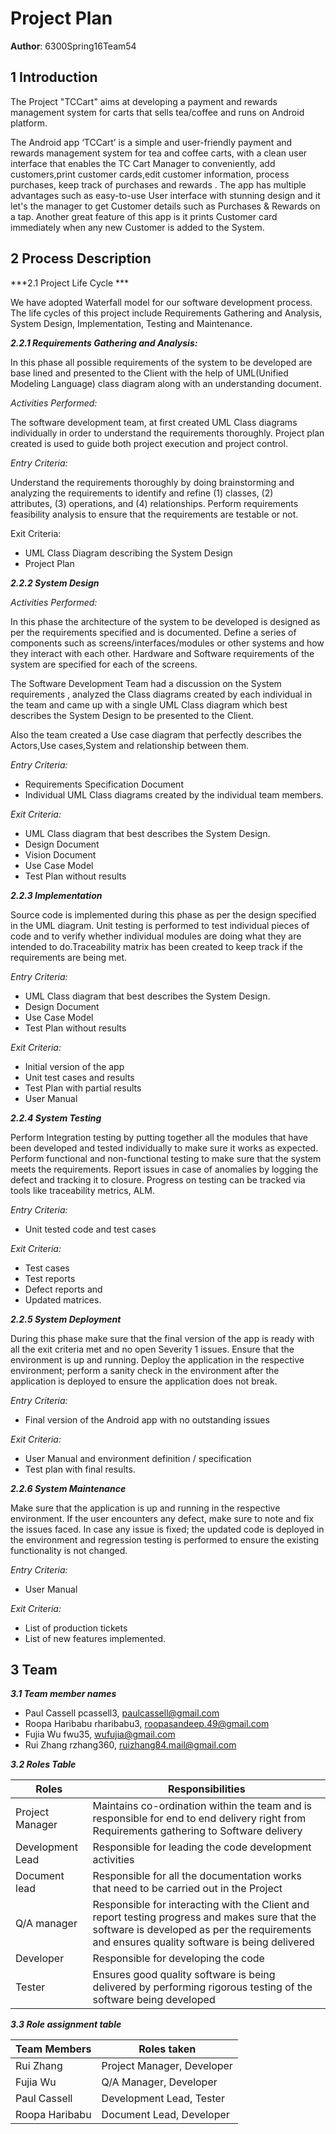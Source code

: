 # Project Plan

**Author**: 6300Spring16Team54 

## 1 Introduction
The Project "TCCart" aims at developing a payment and rewards management system for carts that sells tea/coffee and runs on Android platform.

The Android app ‘TCCart’ is a simple and user-friendly payment and rewards management system for tea and coffee carts, with a clean user interface that enables the TC Cart Manager to conveniently, add customers,print customer cards,edit customer information, process purchases, keep track of purchases and rewards .  The app has multiple advantages such as easy-to-use User interface with stunning design and it let's the manager to get Customer details such as Purchases & Rewards on a tap. Another great feature of this app is it prints Customer card immediately when any new Customer is added to the System.
 


## 2 Process Description

***2.1 Project Life Cycle ***

We have adopted  Waterfall model for our software development process. The life cycles of this project include Requirements Gathering and Analysis, System Design, Implementation, Testing and Maintenance.

***2.2.1 Requirements Gathering and Analysis:***

In this phase all possible requirements of the system to be developed are base lined and presented to the Client with the help of UML(Unified Modeling Language) class diagram along with an understanding document.

*Activities Performed:*

 The software development team, at first created UML Class diagrams individually in order to understand the requirements thoroughly. 
        Project plan created is used to guide both project execution and project control.

*Entry Criteria:*

 Understand the requirements thoroughly by doing brainstorming and
   analyzing the requirements to identify and refine (1) classes, (2)   
   attributes, (3) operations, and (4) relationships. Perform
   requirements feasibility analysis to ensure that the requirements are
   testable or not.

Exit Criteria:

- UML Class Diagram describing the System Design
- Project Plan

***2.2.2 System Design***

*Activities Performed:*

In this phase the architecture of the system to be developed is designed as per the requirements specified and is documented. Define a series of components such as screens/interfaces/modules or other systems and how they interact with each other. Hardware and Software requirements of the system are specified for each of the screens.

The Software Development Team had a discussion on the System requirements , analyzed the Class diagrams created by each individual in the team and came up with a single UML Class diagram which best describes the System Design to be presented to the Client.

Also the team created a Use case diagram that perfectly describes the Actors,Use cases,System and relationship between them.

*Entry Criteria:*

 - Requirements Specification Document
 -    Individual UML Class diagrams created by the individual team members.

*Exit Criteria:*

- UML Class diagram that best describes the System Design.
- Design Document
- Vision Document
- Use Case Model
- Test Plan without results

***2.2.3 Implementation***

Source code is implemented during this phase as per the design specified in the UML diagram.  Unit testing is performed to test individual pieces of code and to verify whether individual modules are doing what they are intended to do.Traceability matrix has been created to keep track if the requirements are being met.
 
*Entry Criteria:*

- UML Class diagram that best describes the System Design.
- Design Document
-  Use Case Model
- Test Plan without results


*Exit Criteria:*

  - Initial version of the app
  - Unit test cases and results
  - Test Plan with partial results
  - User Manual

***2.2.4 System Testing***

Perform Integration testing by putting together all the modules that have been developed and tested individually to make sure it works as expected. Perform functional and non-functional testing to make sure that the system meets the requirements. Report issues in case of anomalies by logging the defect and tracking it to closure. Progress on testing can be tracked via tools like traceability metrics, ALM.

*Entry Criteria:*

   - Unit tested code and test cases

*Exit Criteria:*

  - Test cases
  - Test reports
  - Defect reports and 
  - Updated matrices.

***2.2.5 System Deployment***

During this phase make sure that the final version of the app is ready with all the exit criteria met and  no open Severity 1 issues. Ensure that the environment is up and running. Deploy the application in the respective environment; perform a sanity check in the environment after the application is deployed to ensure the application does not break.

*Entry Criteria:*

  - Final version of the Android app with no outstanding issues

*Exit Criteria:*

- User Manual and environment definition / specification
- Test plan with final results.

***2.2.6 System Maintenance***

Make sure that the application is up and running in the respective environment. If the user encounters any defect, make sure to note and fix the issues faced. In case any issue is fixed; the updated code is deployed in the environment and regression testing is performed to ensure the existing functionality is not changed.

*Entry Criteria:*

- User Manual

*Exit Criteria:*

 - List of production tickets
 -  List of new features implemented.


## 3 Team

***3.1 Team member names***

   - Paul Cassell pcassell3, [paulcassell@gmail.com](paulcassell@gmail.com)
   - Roopa Haribabu rharibabu3, [roopasandeep.49@gmail.com](roopasandeep.49@gmail.com)
   - Fujia Wu fwu35, [wufujia@gmail.com](wufujia@gmail.com)
   - Rui Zhang rzhang360, [ruizhang84.mail@gmail.com](ruizhang84.mail@gmail.com)

***3.2 Roles Table***

Roles    | Responsibilities
--------- | -----
Project Manager| Maintains co-ordination within the team and is responsible for end to end delivery right from Requirements gathering to Software delivery
Development Lead| Responsible for leading the code development activities
Document lead      | Responsible for all the documentation works that need to be carried out in the Project
Q/A manager   |Responsible for interacting with the Client and report testing progress and makes sure that the software is developed as per the requirements and ensures quality software is being delivered
Developer | Responsible for developing the code
Tester | Ensures good quality software is being delivered by performing rigorous testing of the software being developed

***3.3 Role assignment table***

Team Members| Roles taken
--------- | -----
Rui Zhang| Project Manager, Developer
Fujia Wu| Q/A Manager, Developer
Paul Cassell| Development Lead, Tester
Roopa Haribabu |Document Lead, Developer